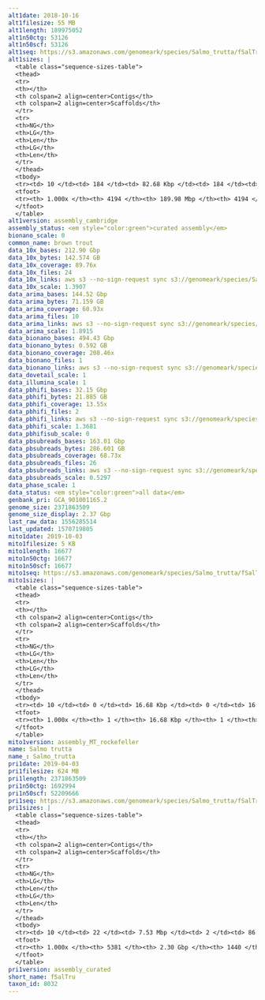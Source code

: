 ```yaml
---
alt1date: 2018-10-16
alt1filesize: 55 MB
alt1length: 189975052
alt1n50ctg: 53126
alt1n50scf: 53126
alt1seq: https://s3.amazonaws.com/genomeark/species/Salmo_trutta/fSalTru1/assembly_cambridge/fSalTru1.alt.asm.20181016.fasta.gz
alt1sizes: |
  <table class="sequence-sizes-table">
  <thead>
  <tr>
  <th></th>
  <th colspan=2 align=center>Contigs</th>
  <th colspan=2 align=center>Scaffolds</th>
  </tr>
  <tr>
  <th>NG</th>
  <th>LG</th>
  <th>Len</th>
  <th>LG</th>
  <th>Len</th>
  </tr>
  </thead>
  <tbody>
  <tr><td> 10 </td><td> 184 </td><td> 82.68 Kbp </td><td> 184 </td><td> 82.68 Kbp </td></tr>  <tr><td> 20 </td><td> 434 </td><td> 70.31 Kbp </td><td> 434 </td><td> 70.31 Kbp </td></tr>  <tr><td> 30 </td><td> 720 </td><td> 63.17 Kbp </td><td> 720 </td><td> 63.17 Kbp </td></tr>  <tr><td> 40 </td><td> 1035 </td><td> 57.51 Kbp </td><td> 1035 </td><td> 57.51 Kbp </td></tr>  <tr style="background-color:#cccccc;"><td> 50 </td><td> 1379 </td><td> 53.13 Kbp </td><td> 1379 </td><td> 53.13 Kbp </td></tr>  <tr><td> 60 </td><td> 1751 </td><td> 48.87 Kbp </td><td> 1751 </td><td> 48.87 Kbp </td></tr>  <tr><td> 70 </td><td> 2161 </td><td> 43.87 Kbp </td><td> 2161 </td><td> 43.87 Kbp </td></tr>  <tr><td> 80 </td><td> 2624 </td><td> 37.88 Kbp </td><td> 2624 </td><td> 37.88 Kbp </td></tr>  <tr><td> 90 </td><td> 3183 </td><td> 29.83 Kbp </td><td> 3183 </td><td> 29.83 Kbp </td></tr>  <tr><td> 100 </td><td> 4193 </td><td> 164  bp </td><td> 4193 </td><td> 164  bp </td></tr>  </tbody>
  <tfoot>
  <tr><th> 1.000x </th><th> 4194 </th><th> 189.98 Mbp </th><th> 4194 </th><th> 189.98 Mbp </th></tr>
  </tfoot>
  </table>
alt1version: assembly_cambridge
assembly_status: <em style="color:green">curated assembly</em>
bionano_scale: 0
common_name: brown trout
data_10x_bases: 212.90 Gbp
data_10x_bytes: 142.574 GB
data_10x_coverage: 89.76x
data_10x_files: 24
data_10x_links: aws s3 --no-sign-request sync s3://genomeark/species/Salmo_trutta/fSalTru1/genomic_data/10x/ .<br>
data_10x_scale: 1.3907
data_arima_bases: 144.52 Gbp
data_arima_bytes: 71.159 GB
data_arima_coverage: 60.93x
data_arima_files: 10
data_arima_links: aws s3 --no-sign-request sync s3://genomeark/species/Salmo_trutta/fSalTru1/genomic_data/arima/ .<br>
data_arima_scale: 1.8915
data_bionano_bases: 494.43 Gbp
data_bionano_bytes: 0.592 GB
data_bionano_coverage: 208.46x
data_bionano_files: 1
data_bionano_links: aws s3 --no-sign-request sync s3://genomeark/species/Salmo_trutta/fSalTru1/genomic_data/bionano/ .<br>
data_dovetail_scale: 1
data_illumina_scale: 1
data_pbhifi_bases: 32.15 Gbp
data_pbhifi_bytes: 21.885 GB
data_pbhifi_coverage: 13.55x
data_pbhifi_files: 2
data_pbhifi_links: aws s3 --no-sign-request sync s3://genomeark/species/Salmo_trutta/fSalTru1/genomic_data/pacbio/ . --exclude "*subreads.bam*"<br>
data_pbhifi_scale: 1.3681
data_pbhifisub_scale: 0
data_pbsubreads_bases: 163.01 Gbp
data_pbsubreads_bytes: 286.601 GB
data_pbsubreads_coverage: 68.73x
data_pbsubreads_files: 26
data_pbsubreads_links: aws s3 --no-sign-request sync s3://genomeark/species/Salmo_trutta/fSalTru1/genomic_data/pacbio/ . --exclude "*ccs*bam*"<br>
data_pbsubreads_scale: 0.5297
data_phase_scale: 1
data_status: <em style="color:green">all data</em>
genbank_pri: GCA_901001165.2
genome_size: 2371863509
genome_size_display: 2.37 Gbp
last_raw_data: 1556285514
last_updated: 1570719805
mito1date: 2019-10-03
mito1filesize: 5 KB
mito1length: 16677
mito1n50ctg: 16677
mito1n50scf: 16677
mito1seq: https://s3.amazonaws.com/genomeark/species/Salmo_trutta/fSalTru1/assembly_MT_rockefeller/fSalTru1.MT.20191003.fasta.gz
mito1sizes: |
  <table class="sequence-sizes-table">
  <thead>
  <tr>
  <th></th>
  <th colspan=2 align=center>Contigs</th>
  <th colspan=2 align=center>Scaffolds</th>
  </tr>
  <tr>
  <th>NG</th>
  <th>LG</th>
  <th>Len</th>
  <th>LG</th>
  <th>Len</th>
  </tr>
  </thead>
  <tbody>
  <tr><td> 10 </td><td> 0 </td><td> 16.68 Kbp </td><td> 0 </td><td> 16.68 Kbp </td></tr>  <tr><td> 20 </td><td> 0 </td><td> 16.68 Kbp </td><td> 0 </td><td> 16.68 Kbp </td></tr>  <tr><td> 30 </td><td> 0 </td><td> 16.68 Kbp </td><td> 0 </td><td> 16.68 Kbp </td></tr>  <tr><td> 40 </td><td> 0 </td><td> 16.68 Kbp </td><td> 0 </td><td> 16.68 Kbp </td></tr>  <tr style="background-color:#cccccc;"><td> 50 </td><td> 0 </td><td style="background-color:#ff8888;"> 16.68 Kbp </td><td> 0 </td><td style="background-color:#ff8888;"> 16.68 Kbp </td></tr>  <tr><td> 60 </td><td> 0 </td><td> 16.68 Kbp </td><td> 0 </td><td> 16.68 Kbp </td></tr>  <tr><td> 70 </td><td> 0 </td><td> 16.68 Kbp </td><td> 0 </td><td> 16.68 Kbp </td></tr>  <tr><td> 80 </td><td> 0 </td><td> 16.68 Kbp </td><td> 0 </td><td> 16.68 Kbp </td></tr>  <tr><td> 90 </td><td> 0 </td><td> 16.68 Kbp </td><td> 0 </td><td> 16.68 Kbp </td></tr>  <tr><td> 100 </td><td> 0 </td><td> 16.68 Kbp </td><td> 0 </td><td> 16.68 Kbp </td></tr>  </tbody>
  <tfoot>
  <tr><th> 1.000x </th><th> 1 </th><th> 16.68 Kbp </th><th> 1 </th><th> 16.68 Kbp </th></tr>
  </tfoot>
  </table>
mito1version: assembly_MT_rockefeller
name: Salmo trutta
name_: Salmo_trutta
pri1date: 2019-04-03
pri1filesize: 624 MB
pri1length: 2371863509
pri1n50ctg: 1692994
pri1n50scf: 52209666
pri1seq: https://s3.amazonaws.com/genomeark/species/Salmo_trutta/fSalTru1/assembly_curated/fSalTru1.pri.cur.20190403.fasta.gz
pri1sizes: |
  <table class="sequence-sizes-table">
  <thead>
  <tr>
  <th></th>
  <th colspan=2 align=center>Contigs</th>
  <th colspan=2 align=center>Scaffolds</th>
  </tr>
  <tr>
  <th>NG</th>
  <th>LG</th>
  <th>Len</th>
  <th>LG</th>
  <th>Len</th>
  </tr>
  </thead>
  <tbody>
  <tr><td> 10 </td><td> 22 </td><td> 7.53 Mbp </td><td> 2 </td><td> 86.25 Mbp </td></tr>  <tr><td> 20 </td><td> 59 </td><td> 5.36 Mbp </td><td> 5 </td><td> 74.75 Mbp </td></tr>  <tr><td> 30 </td><td> 112 </td><td> 3.65 Mbp </td><td> 8 </td><td> 66.90 Mbp </td></tr>  <tr><td> 40 </td><td> 186 </td><td> 2.66 Mbp </td><td> 12 </td><td> 59.76 Mbp </td></tr>  <tr style="background-color:#cccccc;"><td> 50 </td><td> 294 </td><td style="background-color:#88ff88;"> 1.69 Mbp </td><td> 17 </td><td style="background-color:#88ff88;"> 52.21 Mbp </td></tr>  <tr><td> 60 </td><td> 464 </td><td> 1.07 Mbp </td><td> 21 </td><td> 49.36 Mbp </td></tr>  <tr><td> 70 </td><td> 740 </td><td> 0.65 Mbp </td><td> 26 </td><td> 46.38 Mbp </td></tr>  <tr><td> 80 </td><td> 1197 </td><td> 0.38 Mbp </td><td> 31 </td><td> 44.89 Mbp </td></tr>  <tr><td> 90 </td><td> 2068 </td><td> 0.18 Mbp </td><td> 38 </td><td> 25.48 Mbp </td></tr>  <tr><td> 100 </td><td> 5380 </td><td> 1  bp </td><td> 1439 </td><td> 6.00 Kbp </td></tr>  </tbody>
  <tfoot>
  <tr><th> 1.000x </th><th> 5381 </th><th> 2.30 Gbp </th><th> 1440 </th><th> 2.37 Gbp </th></tr>
  </tfoot>
  </table>
pri1version: assembly_curated
short_name: fSalTru
taxon_id: 8032
---
```

